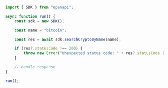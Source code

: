 <!-- Start SDK Example Usage [usage] -->
```typescript
import { SDK } from "openapi";

async function run() {
    const sdk = new SDK();

    const name = "bitcoin";

    const res = await sdk.searchCryptoByName(name);

    if (res?.statusCode !== 200) {
        throw new Error("Unexpected status code: " + res?.statusCode || "-");
    }

    // handle response
}

run();

```
<!-- End SDK Example Usage [usage] -->